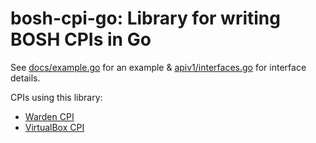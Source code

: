 # bosh-cpi-go: Library for writing BOSH CPIs in Go

See [docs/example.go](docs/example.go) for an example & [apiv1/interfaces.go](apiv1/interfaces.go) for interface details.

CPIs using this library:

- [Warden CPI](https://github.com/cppforlife/bosh-warden-cpi-release)
- [VirtualBox CPI](https://github.com/cppforlife/bosh-virtualbox-cpi-release)
